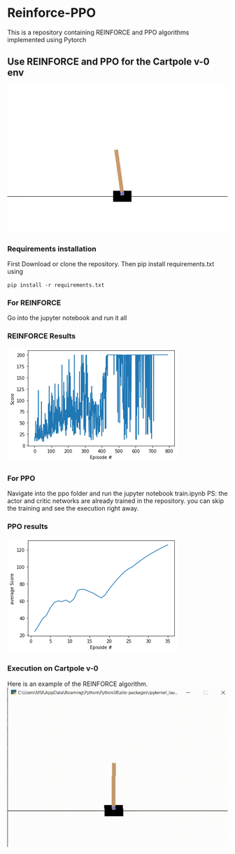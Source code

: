 # Reinforce-PPO
This is a repository containing REINFORCE and PPO algorithms implemented using Pytorch
## Use REINFORCE and PPO for the Cartpole v-0 env
![cartpole](/poster.jpg?raw=true "Optional Title")
### Requirements installation
First Download or clone the repository.
Then pip install requirements.txt using
```` 
pip install -r requirements.txt
```` 
### For REINFORCE
Go into the jupyter notebook and run it all
### REINFORCE Results
![reinforce](/output_reinforce.png?raw=true "Reinforce score")

### For PPO
Navigate into the ppo folder and run the jupyter notebook train.ipynb
PS: the actor and critic networks are already trained in the repository. you can skip the training and see the execution right away.
### PPO results
![ppo](/output_ppo.png?raw=true "PPO average score")


### Execution on Cartpole v-0
Here is an example of the REINFORCE algorithm.
![](results.gif)
